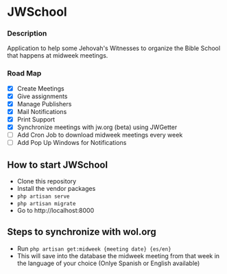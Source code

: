 # JWSchool

### Description

Application to help some Jehovah's Witnesses to organize the Bible School that happens at midweek meetings.

### Road Map


* [x]  Create Meetings
* [x] Give assignments
* [x] Manage Publishers
* [x] Mail Notifications
* [x] Print Support
* [x] Synchronize meetings with jw.org (beta) using JWGetter
* [ ] Add Cron Job to download midweek meetings every week
* [ ]  Add Pop Up Windows for Notifications

## How to start JWSchool

- Clone this repository
- Install the vendor packages
- ``` php artisan serve ```
- ``` php artisan migrate ```
- Go to http://localhost:8000

## Steps to synchronize with wol.org

- Run ``` php artisan get:midweek {meeting date} {es/en} ```
- This will save into the database the midweek meeting from that week in the language of your choice (Onlye Spanish or English available)
